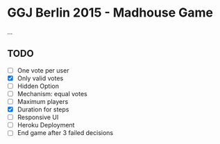 # GGJ Berlin 2015 - Madhouse Game

...

## TODO

- [ ] One vote per user
- [x] Only valid votes
- [ ] Hidden Option
- [ ] Mechanism: equal votes
- [ ] Maximum players
- [x] Duration for steps
- [ ] Responsive UI
- [ ] Heroku Deployment
- [ ] End game after 3 failed decisions